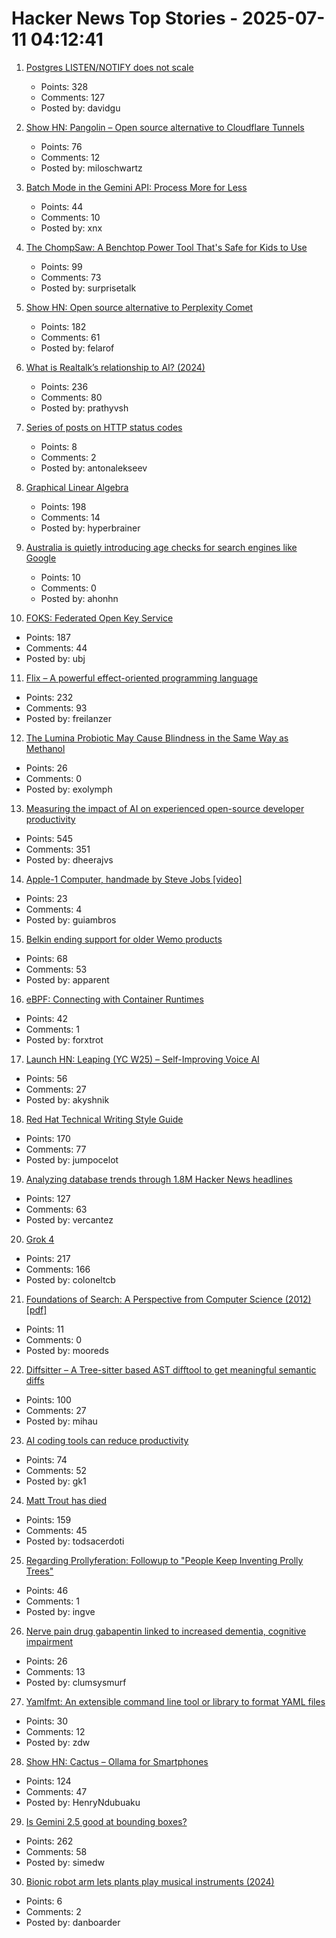 # Hacker News Top Stories - 2025-07-11 04:12:41

1. [Postgres LISTEN/NOTIFY does not scale](https://www.recall.ai/blog/postgres-listen-notify-does-not-scale)
   - Points: 328
   - Comments: 127
   - Posted by: davidgu

2. [Show HN: Pangolin – Open source alternative to Cloudflare Tunnels](https://github.com/fosrl/pangolin)
   - Points: 76
   - Comments: 12
   - Posted by: miloschwartz

3. [Batch Mode in the Gemini API: Process More for Less](https://developers.googleblog.com/en/scale-your-ai-workloads-batch-mode-gemini-api/)
   - Points: 44
   - Comments: 10
   - Posted by: xnx

4. [The ChompSaw: A Benchtop Power Tool That's Safe for Kids to Use](https://www.core77.com/posts/137602/The-ChompSaw-A-Benchtop-Power-Tool-Thats-Safe-for-Kids-to-Use)
   - Points: 99
   - Comments: 73
   - Posted by: surprisetalk

5. [Show HN: Open source alternative to Perplexity Comet](https://www.browseros.com/)
   - Points: 182
   - Comments: 61
   - Posted by: felarof

6. [What is Realtalk’s relationship to AI? (2024)](https://dynamicland.org/2024/FAQ/#What_is_Realtalks_relationship_to_AI)
   - Points: 236
   - Comments: 80
   - Posted by: prathyvsh

7. [Series of posts on HTTP status codes](https://evertpot.com/http/)
   - Points: 8
   - Comments: 2
   - Posted by: antonalekseev

8. [Graphical Linear Algebra](https://graphicallinearalgebra.net/)
   - Points: 198
   - Comments: 14
   - Posted by: hyperbrainer

9. [Australia is quietly introducing age checks for search engines like Google](https://www.abc.net.au/news/2025-07-11/age-verification-search-engines/105516256)
   - Points: 10
   - Comments: 0
   - Posted by: ahonhn

10. [FOKS: Federated Open Key Service](https://foks.pub/)
   - Points: 187
   - Comments: 44
   - Posted by: ubj

11. [Flix – A powerful effect-oriented programming language](https://flix.dev/)
   - Points: 232
   - Comments: 93
   - Posted by: freilanzer

12. [The Lumina Probiotic May Cause Blindness in the Same Way as Methanol](https://substack.com/home/post/p-168042147)
   - Points: 26
   - Comments: 0
   - Posted by: exolymph

13. [Measuring the impact of AI on experienced open-source developer productivity](https://metr.org/blog/2025-07-10-early-2025-ai-experienced-os-dev-study/)
   - Points: 545
   - Comments: 351
   - Posted by: dheerajvs

14. [Apple-1 Computer, handmade by Steve Jobs [video]](https://www.youtube.com/watch?v=XdBKuBhdZwg)
   - Points: 23
   - Comments: 4
   - Posted by: guiambros

15. [Belkin ending support for older Wemo products](https://www.belkin.com/support-article/?articleNum=335419)
   - Points: 68
   - Comments: 53
   - Posted by: apparent

16. [eBPF: Connecting with Container Runtimes](https://h0x0er.github.io/blog/2025/06/29/ebpf-connecting-with-container-runtimes/)
   - Points: 42
   - Comments: 1
   - Posted by: forxtrot

17. [Launch HN: Leaping (YC W25) – Self-Improving Voice AI](undefined)
   - Points: 56
   - Comments: 27
   - Posted by: akyshnik

18. [Red Hat Technical Writing Style Guide](https://stylepedia.net/style/)
   - Points: 170
   - Comments: 77
   - Posted by: jumpocelot

19. [Analyzing database trends through 1.8M Hacker News headlines](https://camelai.com/blog/hn-database-hype/)
   - Points: 127
   - Comments: 63
   - Posted by: vercantez

20. [Grok 4](https://simonwillison.net/2025/Jul/10/grok-4/)
   - Points: 217
   - Comments: 166
   - Posted by: coloneltcb

21. [Foundations of Search: A Perspective from Computer Science (2012) [pdf]](https://staffwww.dcs.shef.ac.uk/people/J.Marshall/publications/SFR09_16%20Marshall%20&%20Neumann_PP.pdf)
   - Points: 11
   - Comments: 0
   - Posted by: mooreds

22. [Diffsitter – A Tree-sitter based AST difftool to get meaningful semantic diffs](https://github.com/afnanenayet/diffsitter)
   - Points: 100
   - Comments: 27
   - Posted by: mihau

23. [AI coding tools can reduce productivity](https://secondthoughts.ai/p/ai-coding-slowdown)
   - Points: 74
   - Comments: 52
   - Posted by: gk1

24. [Matt Trout has died](https://www.shadowcat.co.uk/2025/07/09/ripples-they-cause-in-the-world/)
   - Points: 159
   - Comments: 45
   - Posted by: todsacerdoti

25. [Regarding Prollyferation: Followup to "People Keep Inventing Prolly Trees"](https://www.dolthub.com/blog/2025-07-03-regarding-prollyferation/)
   - Points: 46
   - Comments: 1
   - Posted by: ingve

26. [Nerve pain drug gabapentin linked to increased dementia, cognitive impairment](https://medicalxpress.com/news/2025-07-nerve-pain-drug-gabapentin-linked.html)
   - Points: 26
   - Comments: 13
   - Posted by: clumsysmurf

27. [Yamlfmt: An extensible command line tool or library to format YAML files](https://github.com/google/yamlfmt)
   - Points: 30
   - Comments: 12
   - Posted by: zdw

28. [Show HN: Cactus – Ollama for Smartphones](undefined)
   - Points: 124
   - Comments: 47
   - Posted by: HenryNdubuaku

29. [Is Gemini 2.5 good at bounding boxes?](https://simedw.com/2025/07/10/gemini-bounding-boxes/)
   - Points: 262
   - Comments: 58
   - Posted by: simedw

30. [Bionic robot arm lets plants play musical instruments (2024)](https://djmag.com/news/bionic-robot-arm-lets-plants-play-musical-instruments)
   - Points: 6
   - Comments: 2
   - Posted by: danboarder

